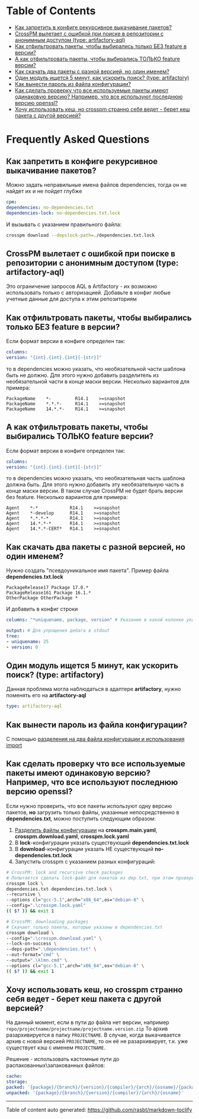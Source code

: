 <a class="mk-toclify" id="table-of-contents"></a>

# Table of Contents
- [Как запретить в конфиге рекурсивное выкачивание пакетов?](#)
- [CrossPM вылетает с ошибкой при поиске в репозитории с анонимным доступом (type: artifactory-aql)](#crosspm-type-artifactory-aql)
- [Как отфильтровать пакеты, чтобы выбирались только БЕЗ feature в версии?](#feature)
- [А как отфильтровать пакеты, чтобы выбирались ТОЛЬКО feature версии?](#feature)
- [Как скачать два пакеты с разной версией, но один именем?](#)
- [Один модуль ищется 5 минут, как ускорить поиск? (type: artifactory)](#5-type-artifactory)
- [Как вынести пароль из файла конфигурации?](#)
- [Как сделать проверку что все используемые пакеты имеют одинаковую версию? Например, что все используют последнюю версию openssl?](#openssl)
- [Хочу использовать кеш, но crosspm странно себя ведет - берет кеш пакета с другой версией?](#crosspm)

Frequently Asked Questions
==========================

<a class="mk-toclify" id=""></a>
## Как запретить в конфиге рекурсивное выкачивание пакетов?
Можно задать неправильные имена файлов dependencies, тогда он не найдет их и не пойдет глубже
```yaml
cpm:
dependencies: no-dependencies.txt
dependencies-lock: no-dependencies.txt.lock
```
И вызывать с указанием правильного файла:
```bash
crosspm download --depslock-path=./dependencies.txt.lock
```

<a class="mk-toclify" id="crosspm-type-artifactory-aql"></a>
## CrossPM вылетает с ошибкой при поиске в репозитории с анонимным доступом (type: artifactory-aql)
Это ограничение запросов AQL в Artifactory - их возможно использовать только с авторизацией. Добавьте в конфиг любые учетные данные для доступа к этим репозиториям

<a class="mk-toclify" id="feature"></a>
## Как отфильтровать пакеты, чтобы выбирались только БЕЗ feature в версии?
Если формат версии в конфиге определен так:
```yaml
columns:
version: "{int}.{int}.{int}[-{str}]"
```
то в dependencies можно указать, что необязательной части шаблона быть не должно. Для этого нужно добавить разделитель из необязательной части в конце маски версии. Несколько вариантов для примера:
```
PackageName    *-         R14.1    >=snapshot
PackageName    *.*.*-     R14.1    >=snapshot
PackageName    14.*.*-    R14.1    >=snapshot
```

<a class="mk-toclify" id="feature"></a>
## А как отфильтровать пакеты, чтобы выбирались ТОЛЬКО feature версии?
Если формат версии в конфиге определен так:
```yaml
columns:
version: "{int}.{int}.{int}[-{str}]"
```
то в dependencies можно указать, что необязательная часть шаблона должна быть. Для этого нужно добавить эту необязательную часть в конце маски версии. В таком случае CrossPM не будет брать версии без feature. Несколько вариантов для примера:
```
Agent    *-*            R14.1    >=snapshot
Agent    *-develop      R14.1    >=snapshot
Agent    *.*.*-*        R14.1    >=snapshot
Agent    14.*.*-*       R14.1    >=snapshot
Agent    14.*.*-CERT*   R14.1    >=snapshot
```

<a class="mk-toclify" id=""></a>
## Как скачать два пакеты с разной версией, но один именем?

Нужно создать "псевдоуникальное имя пакета". Пример файла **dependencies.txt.lock**
```
PackageRelease17 Package 17.0.*
PackageRelease161 Package 16.1.*
OtherPackage OtherPackage *
```
И добавить в конфиг строки

```yaml
columns: "*uniquename, package, version" # Указание в какой колонке указано имя пакета

output: # Для упрощения дебага в stdout
tree:
- uniquename: 25
- version: 0
```


<a class="mk-toclify" id="5-type-artifactory"></a>
## Один модуль ищется 5 минут, как ускорить поиск? (type: artifactory)
Данная проблема могла наблюдаться в адаптере **artifactory**, нужно поменять его на **artifactory-aql**
```yaml
type: artifactory-aql
```

<a class="mk-toclify" id=""></a>
## Как вынести пароль из файла конфигурации?
С помощью [разделения на два файла конфигурации и использования import](config/IMPORT)


<a class="mk-toclify" id="openssl"></a>
## Как сделать проверку что все используемые пакеты имеют одинаковую версию? Например, что все используют последнюю версию openssl?

Если нужно проверить, что все пакеты используют одну версию пакетов, **но** загрузить только файлы, указанные непосредственно в **dependencies.txt**, можно поступить следующим образом:
1. [Разделить файлы конфигурации](config/IMPORT) на **crosspm.main.yaml**, **crosspm.download.yaml**, **crosspm.lock.yaml**
2. В **lock**-конфигурации указать существующий **dependencies.txt.lock**
3. В **download**-конфигурации указать НЕ существующий **no-dependencies.txt.lock**
4. Запустить crosspm с указанием разных конфигураций:

```bash
# CrossPM: lock and recursive check packages
# Попытается сделать lock-файл для пакетов из dep.txt, при этом проверит его зависимости на использование одной версии пакетов
crosspm lock \
dependencies.txt dependencies.txt.lock \
--recursive \
--options cl="gcc-5.1",arch="x86_64",os="debian-8" \
--config=".\crosspm.lock.yaml"
(( $? )) && exit 1

# CrossPM: downloading packages
# Скачает только пакеты, которые указаны в dependencies.txt
crosspm download \
--config=".\crosspm.download.yaml" \
--lock-on-success \
--deps-path=".\dependencies.txt" \
--out-format="cmd" \
--output=".\klmn.cmd" \
--options cl="gcc-5.1",arch="x86_64",os="debian-8" \
(( $? )) && exit 1
```

<a class="mk-toclify" id="crosspm"></a>
## Хочу использовать кеш, но crosspm странно себя ведет - берет кеш пакета с другой версией?
На данный момент, если в пути до файла нет версии, например `repo/projectname/projectname/projectname.version.zip`
То архив разархивируется в папку `PROJECTNAME`.
В случае, когда выкачивается архив с новой версией `PROJECTNAME`, то он её не разархивирует, т.к. уже существует кэш с именем `PROJECTNAME`.

Решение - использовать кастомные пути до распакованных\запакованных файлов:

```yaml
cache:
storage:
packed: '{package}/{branch}/{version}/{compiler}/{arch}/{osname}/{package}.{version}.tar.gz'
unpacked: '{package}/{branch}/{version}/{compiler}/{arch}/{osname}'
```


----------------
Table of content auto generated: https://github.com/rasbt/markdown-toclify